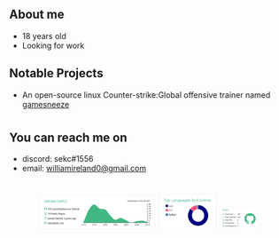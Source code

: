 ## About me
- 18 years old
- Looking for work

## Notable Projects
- An open-source linux Counter-strike:Global offensive trainer named [gamesneeze](https://github.com/seksea/gamesneeze)

#

## You can reach me on
- discord: sekc#1556
- email: williamireland0@gmail.com

#

<p align="center">
  <a><img width="42%" src="https://raw.githubusercontent.com/seksea/summary-cards/master/profile-summary-card-output/vue/0-profile-details.svg"></a>
  <a><img width="21%" src="https://raw.githubusercontent.com/seksea/summary-cards/master/profile-summary-card-output/vue/2-most-commit-language.svg"></a>
  <a><img width="14%" src="https://raw.githubusercontent.com/seksea/summary-cards/master/profile-summary-card-output/vue/3-stats.svg"></a>
  
</p>
